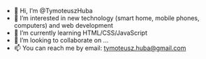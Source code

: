 - 👋 Hi, I’m @TymoteuszHuba
- 👀 I’m interested in new technology (smart home, mobile phones, computers) and web development
- 🌱 I’m currently learning HTML/CSS/JavaScript
- 💞️ I’m looking to collaborate on ...
- 📫 You can reach me by email: tymoteusz.huba@gmail.com

<!---
TymoteuszHuba/TymoteuszHuba is a ✨ special ✨ repository because its `README.md` (this file) appears on your GitHub profile.
You can click the Preview link to take a look at your changes.
--->
